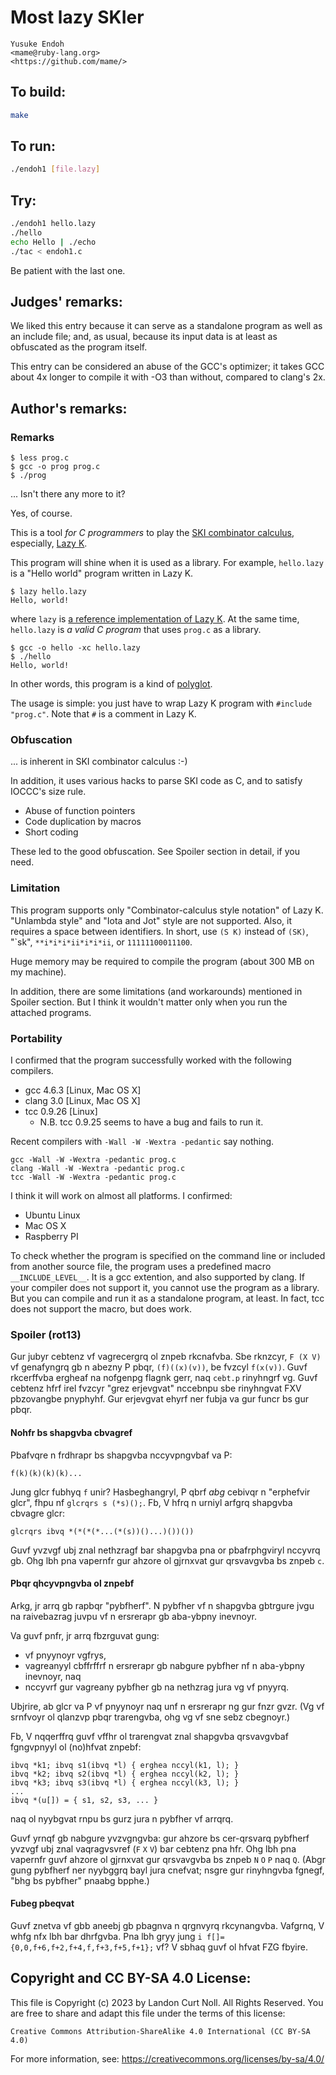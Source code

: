 # Most lazy SKIer

    Yusuke Endoh  
    <mame@ruby-lang.org>  
    <https://github.com/mame/>  

## To build:

```sh
make
```

## To run:

```sh
./endoh1 [file.lazy]
```

## Try:

```sh
./endoh1 hello.lazy
./hello
echo Hello | ./echo 
./tac < endoh1.c
```

Be patient with the last one.

## Judges' remarks:

We liked this entry because it can serve as a standalone program as well as an include file; and, as usual,
because its input data is at least as obfuscated as the program itself.

This entry can be considered an abuse of the GCC's optimizer; it takes GCC about 4x longer to compile it
with -O3 than without, compared to clang's 2x.

## Author's remarks:

### Remarks

    $ less prog.c
    $ gcc -o prog prog.c
    $ ./prog

... Isn't there any more to it?

Yes, of course.

This is a tool *for C programmers* to play the [SKI combinator calculus][1],
especially, [Lazy K][2].

This program will shine when it is used as a library.
For example, `hello.lazy` is a "Hello world" program written in Lazy K.

    $ lazy hello.lazy
    Hello, world!

where `lazy` is [a reference implementation of Lazy K][3].
At the same time, `hello.lazy` is *a valid C program* that uses `prog.c` as a library.

    $ gcc -o hello -xc hello.lazy
    $ ./hello
    Hello, world!

In other words, this program is a kind of [polyglot][4].

The usage is simple:
you just have to wrap Lazy K program with `#include "prog.c"`.
Note that `#` is a comment in Lazy K.

[1]: http://en.wikipedia.org/wiki/SKI_combinator_calculus
[2]: redacted
[3]: redacted
[4]: http://en.wikipedia.org/wiki/Polyglot_%28computing%29

### Obfuscation

... is inherent in SKI combinator calculus :-)

In addition, it uses various hacks to parse SKI code as C,
and to satisfy IOCCC's size rule.

* Abuse of function pointers
* Code duplication by macros
* Short coding

These led to the good obfuscation.
See Spoiler section in detail, if you need.

### Limitation

This program supports only "Combinator-calculus style notation" of Lazy K.
"Unlambda style" and "Iota and Jot" style are not supported.
Also, it requires a space between identifiers.
In short, use `(S K)` instead of `(SK)`, "\`sk", `**i*i*i*ii*i*i*ii`,
or `11111100011100`.

Huge memory may be required to compile the program
(about 300 MB on my machine).

In addition, there are some limitations (and workarounds)
mentioned in Spoiler section.
But I think it wouldn't matter only when you run the attached programs.

### Portability

I confirmed that the program successfully worked
with the following compilers.

  * gcc 4.6.3 [Linux, Mac OS X]
  * clang 3.0 [Linux, Mac OS X]
  * tcc 0.9.26 [Linux]
    * N.B. tcc 0.9.25 seems to have a bug and fails to run it.

Recent compilers with `-Wall -W -Wextra -pedantic` say nothing.

    gcc -Wall -W -Wextra -pedantic prog.c
    clang -Wall -W -Wextra -pedantic prog.c
    tcc -Wall -W -Wextra -pedantic prog.c

I think it will work on almost all platforms.  I confirmed:

  * Ubuntu Linux
  * Mac OS X
  * Raspberry PI

To check whether the program is specified on the command line
or included from another source file,
the program uses a predefined macro `__INCLUDE_LEVEL__`.
It is a gcc extention, and also supported by clang.
If your compiler does not support it,
you cannot use the program as a library.
But you can compile and run it as a standalone program, at least.
In fact, tcc does not support the macro, but does work.

### Spoiler (rot13)

Gur jubyr cebtenz vf vagrecergrq ol znpeb rkcnafvba.
Sbe rknzcyr, `F (X V)` vf genafyngrq gb n abezny P pbqr, `(f)((x)(v))`,
be fvzcyl `f(x(v))`.
Guvf rkcerffvba ergheaf na nofgenpg flagnk gerr,
naq `cebt.p` rinyhngrf vg.
Guvf cebtenz hfrf irel fvzcyr "grez erjevgvat" nccebnpu
sbe rinyhngvat FXV pbzovangbe pnyphyhf.
Gur erjevgvat ehyrf ner fubja va gur funcr bs gur pbqr.

#### Nohfr bs shapgvba cbvagref

Pbafvqre n frdhrapr bs shapgvba nccyvpngvbaf va P:

    f(k)(k)(k)(k)...

Jung glcr fubhyq `f` unir?
Hasbeghangryl, P qbrf *abg* cebivqr n "erphefvir glcr",
fhpu nf `glcrqrs s (*s)();`.
Fb, V hfrq n urniyl arfgrq shapgvba cbvagre glcr:

    glcrqrs ibvq *(*(*(*...(*(s))()...)())())

Guvf yvzvgf ubj znal nethzragf bar shapgvba pna or pbafrphgviryl nccyvrq gb.
Ohg lbh pna vapernfr gur ahzore ol gjrnxvat gur qrsvavgvba bs znpeb `c`.


#### Pbqr qhcyvpngvba ol znpebf

Arkg, jr arrq gb rapbqr "pybfherf".
N pybfher vf n shapgvba gbtrgure jvgu na raivebazrag
juvpu vf n ersrerapr gb aba-ybpny inevnoyr.

Va guvf pnfr, jr arrq fbzrguvat gung:

  * vf pnyynoyr vgfrys,
  * vagreanyyl cbffrffrf n ersrerapr gb nabgure pybfher nf n aba-ybpny inevnoyr, naq
  * nccyvrf gur vagreany pybfher gb na nethzrag jura vg vf pnyyrq.

Ubjrire, ab glcr va P vf pnyynoyr naq unf n ersrerapr ng gur fnzr gvzr.
(Vg vf srnfvoyr ol qlanzvp pbqr trarengvba, ohg vg vf sne sebz cbegnoyr.)

Fb, V nqqerffrq guvf vffhr ol trarengvat znal shapgvba qrsvavgvbaf
fgngvpnyyl ol (no)hfvat znpebf:

    ibvq *k1; ibvq s1(ibvq *l) { erghea nccyl(k1, l); }
    ibvq *k2; ibvq s2(ibvq *l) { erghea nccyl(k2, l); }
    ibvq *k3; ibvq s3(ibvq *l) { erghea nccyl(k3, l); }
    ...
    ibvq *(u[]) = { s1, s2, s3, ... }

naq ol nyybgvat rnpu bs gurz jura n pybfher vf arrqrq.

Guvf yrnqf gb nabgure yvzvgngvba:
gur ahzore bs cer-qrsvarq pybfherf yvzvgf
ubj znal vaqragvsvref (`F` `X` `V`) bar cebtenz pna hfr.
Ohg lbh pna vapernfr guvf ahzore
ol gjrnxvat gur qrsvavgvba bs znpeb `N` `O` `P` naq `Q`.
(Abgr gung pybfherf ner nyybggrq bayl jura cnefvat;
nsgre gur rinyhngvba fgnegf, "bhg bs pybfher" pnaabg bpphe.)

#### Fubeg pbeqvat

Guvf znetva vf gbb aneebj gb pbagnva n qrgnvyrq rkcynangvba.
Vafgrnq, V whfg nfx lbh bar dhrfgvba.
Pna lbh gryy jung `i f[]={0,0,f+6,f+2,f+4,f,f+3,f+5,f+1};` vf?
V sbhaq guvf ol hfvat FZG fbyire.

## Copyright and CC BY-SA 4.0 License:

This file is Copyright (c) 2023 by Landon Curt Noll.  All Rights Reserved.
You are free to share and adapt this file under the terms of this license:

    Creative Commons Attribution-ShareAlike 4.0 International (CC BY-SA 4.0)

For more information, see: https://creativecommons.org/licenses/by-sa/4.0/
